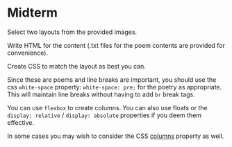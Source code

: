 # Midterm

Select two layouts from the provided images.

Write HTML for the content (.txt files for the poem contents are provided for convenience).

Create CSS to match the layout as best you can. 

Since these are poems and line breaks are important, you should use the css `white-space` property: `white-space: pre;` for the poetry as appropriate. This will maintain line breaks without having to add `br` break tags.

You can use `flexbox` to create columns. You can also use floats or the `display: relative` / `display: absolute` properties if you deem them effective.

In some cases you may wish to consider the CSS [columns](https://developer.mozilla.org/en-US/docs/Web/CSS/columns) property as well.